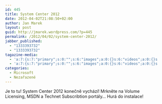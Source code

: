 ```yaml
---
id: 445
title: System Center 2012
date: 2012-04-02T21:08:50+02:00
author: Jan Marek
layout: post
guid: http://jmarek.wordpress.com/?p=445
permalink: /2012/04/02/system-center-2012/
jabber_published:
  - "1333393732"
  - "1333393732"
tagazine-media:
  - 'a:7:{s:7:"primary";s:0:"";s:6:"images";a:0:{}s:6:"videos";a:0:{}s:11:"image_count";s:1:"0";s:6:"author";s:8:"17238236";s:7:"blog_id";s:8:"16623371";s:9:"mod_stamp";s:19:"2012-04-02 19:08:50";}'
  - 'a:7:{s:7:"primary";s:0:"";s:6:"images";a:0:{}s:6:"videos";a:0:{}s:11:"image_count";s:1:"0";s:6:"author";s:8:"17238236";s:7:"blog_id";s:8:"16623371";s:9:"mod_stamp";s:19:"2012-04-02 19:08:50";}'
categories:
  - Microsoft
  - Nezařazené
---
```

Je to tu! System Center 2012 konečně vychází! Mrkněte na Volume Licensing, MSDN a Technet Subscribtion portály&#8230; Hurá do instalace!